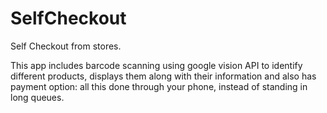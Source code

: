 # SelfCheckout
Self Checkout from stores.

This app includes barcode scanning using google vision API to identify different products, displays them along with their information and also has payment option: all this done through your phone, instead of standing in long queues.
